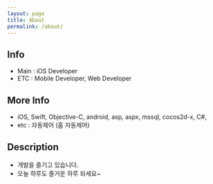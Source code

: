 ```yaml
---
layout: page
title: About
permalink: /about/
---
```


## Info
- Main : iOS Developer
- ETC : Mobile Developer, Web Developer

## More Info
- iOS, Swift, Objective-C, android, asp, aspx, mssql, cocos2d-x, C#, 
- etc : 자동제어 (홈 자동제어)

## Description
- 개발을 즐기고 있습니다.
- 오늘 하루도 즐거운 하루 되세요~
